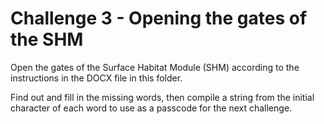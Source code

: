 # Challenge 3 - Opening the gates of the SHM

Open the gates of the Surface Habitat Module (SHM) according to the instructions in the DOCX file in this folder.

Find out and fill in the missing words, then compile a string from the initial character of each word to use as a passcode for the next challenge.
